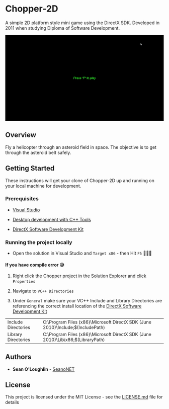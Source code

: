 
# Chopper-2D

A simple 2D platform style mini game using the DirectX SDK. Developed in 2011 when studying Diploma of Software Development.

  

![  ](Chopper/Chopper/resource/chopper-2d-demo.gif)

  

## Overview

Fly a helicopter through an asteroid field in space. The objective is to get through the asteroid belt safely.

  

## Getting Started

These instructions will get your clone of Chopper-2D up and running on your local machine for development.

  

### Prerequisites

  

*  [Visual Studio](https://visualstudio.microsoft.com/)

*  [Desktop development with C++ Tools](https://docs.microsoft.com/en-us/cpp/build/vscpp-step-0-installation?view=vs-2017)

*  [DirectX Software Development Kit](https://www.microsoft.com/en-au/download/details.aspx?id=6812)

  

### Running the project locally

  

* Open the solution in Visual Studio and `Target x86` - then Hit `F5` 🎉🎉🎈

####  __If you have compile error__ 😥

  

1. Right click the Chopper project in the Solution Explorer and click `Properties`

2. Navigate to `VC++ Directories`

3. Under `General` make sure your VC++ Include and Library Directories are referencing the correct install location of the [DirectX Software Development Kit](https://www.microsoft.com/en-au/download/details.aspx?id=6812)

|  |  |
|--|--|
| Include Directories | C:\Program Files (x86)\Microsoft DirectX SDK (June 2010)\Include;$(IncludePath) |
| Library Directories | C:\Program Files (x86)\Microsoft DirectX SDK (June 2010)\Lib\x86;$(LibraryPath)

  

## Authors

  

*  **Sean O'Loughlin** - [SeanoNET](https://github.com/SeanoNET)

  

## License

  

This project is licensed under the MIT License - see the [LICENSE.md](LICENSE) file for details
